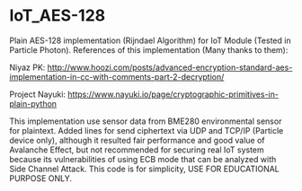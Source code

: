 # IoT_AES-128
Plain AES-128 implementation (Rijndael Algorithm) for IoT Module (Tested in Particle Photon).
References of this implementation (Many thanks to them):

Niyaz PK: http://www.hoozi.com/posts/advanced-encryption-standard-aes-implementation-in-cc-with-comments-part-2-decryption/

Project Nayuki: https://www.nayuki.io/page/cryptographic-primitives-in-plain-python

This implementation use sensor data from BME280 environmental sensor for plaintext. Added lines for send ciphertext via UDP and TCP/IP (Particle device only), although it resulted fair performance and good value of Avalanche Effect, but not recommended for securing real IoT system because its vulnerabilities of using ECB mode that can be analyzed with Side Channel Attack. This code is for simplicity, USE FOR EDUCATIONAL PURPOSE ONLY.


